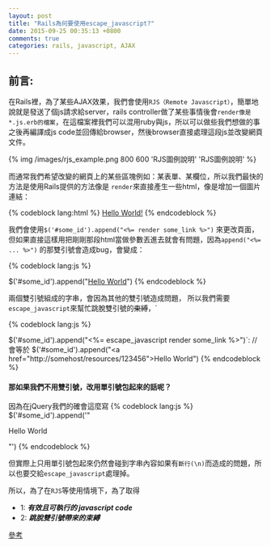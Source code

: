 ```yaml
---
layout: post
title: "Rails為何要使用escape_javascript?"
date: 2015-09-25 00:35:13 +0800
comments: true
categories: rails, javascript, AJAX
---
```


## 前言:
在Rails裡，為了某些AJAX效果，我們會使用`RJS（Remote Javascript）`，簡單地說就是發送了個js請求給server，rails controller做了某些事情後會`render像是*.js.erb的檔案`，在這檔案裡我們可以混用ruby與js，所以可以做些我們想做的事之後再編譯成js code並回傳給browser，然後browser直接處理這段js並改變網頁文件。
<!--more-->

{% img /images/rjs_example.png 800 600 'RJS圖例說明' 'RJS圖例說明' %}
<br>
  
 而通常我們希望改變的網頁上的某些區塊例如：某表單、某欄位，所以我們最快的方法是使用Rails提供的方法像是 `render`來直接產生一些html，像是增加一個圖片連結：
 
{% codeblock lang:html %}
    <a href="http://somehost/resources/123456">Hello World!</a>
{% endcodeblock %}

我們會使用`$('#some_id').append("<%= render some_link %>")`
來更改頁面，但如果直接這樣用把剛剛那段html當做參數丟進去就會有問題，因為`append("<%= ... %>")` 的那雙引號會造成bug，會變成：

{% codeblock lang:js %}

  $('#some_id').append("<a href="http://somehost/resources/123456">Hello World</a>")
{% endcodeblock %}

兩個雙引號組成的字串，會因為其他的雙引號造成問題，
所以我們需要`escape_javascript`來幫忙跳脫雙引號的~~束縛~~，`

{% codeblock lang:js %}

  $('#some_id').append("<%= escape_javascript render some_link %>")`:
  // 會等於
  $('#some_id').append("<a href=\"http://somehost/resources/123456\">Hello World</a>")
{% endcodeblock %}

#### 那如果我們不用雙引號，改用單引號包起來的話呢？
因為在jQuery我們的確會這麼寫
{% codeblock lang:js %}
  $('#some_id').append('"<p>Hello World</p>"')
{% endcodeblock %}

但實際上只用單引號包起來仍然會碰到字串內容如果有`斷行(\n)`而造成的問題，所以也要交給`escape_javascript`處理掉。

所以，為了在`RJS`等使用情境下，為了取得

  * 1: ***有效且可執行的 javascript code***
  * 2: ***跳脫雙引號帶來的束縛***

[參考](http://stackoverflow.com/questions/1620113/why-escape-javascript-before-rendering-a-partial)